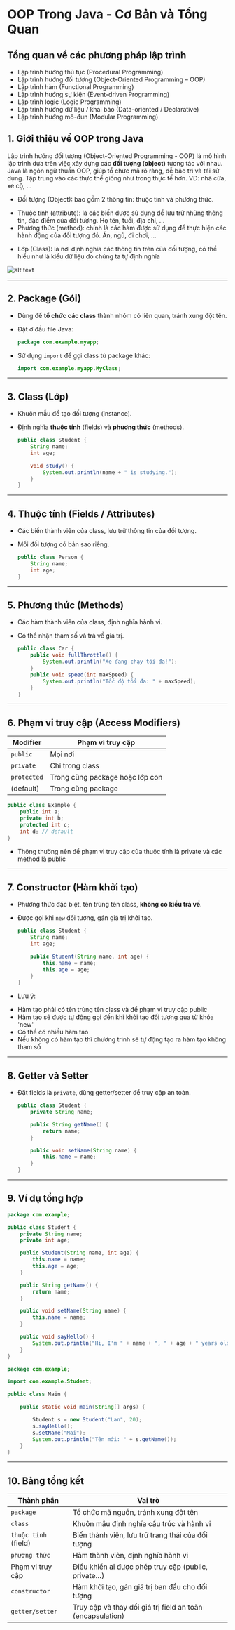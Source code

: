 # OOP Trong Java - Cơ Bản và Tổng Quan

## Tổng quan về các phương pháp lập trình 
- Lập trình hướng thủ tục (Procedural Programming)
- Lập trình hướng đối tượng (Object-Oriented Programming – OOP)
- Lập trình hàm (Functional Programming)
- Lập trình hướng sự kiện (Event-driven Programming)
- Lập trình logic (Logic Programming)
- Lập trình hướng dữ liệu / khai báo (Data-oriented / Declarative)
- Lập trình hướng mô-đun (Modular Programming)

## 1. Giới thiệu về OOP trong Java

Lập trình hướng đối tượng (Object-Oriented Programming - OOP) 
là mô hình lập trình dựa trên việc xây dựng các **đối tượng 
(object)** tương tác với nhau. Java là ngôn ngữ thuần OOP, 
giúp tổ chức mã rõ ràng, dễ bảo trì và tái sử dụng.
 Tập trung vào các thực thể giống như trong thực tế hơn. VD: nhà cửa, xe cộ, …


- Đối tượng (Object): bao gồm 2 thông tin: thuộc tính và phương thức.

* Thuộc tính (attribute): là các biến được sử dụng để lưu trữ những thông tin, đặc điểm của đối tượng. Họ tên, tuổi, địa chỉ, …
* Phương thức (method): chính là các hàm được sử dụng để thực hiện các hành động của đối tượng đó. Ăn, ngủ, đi chơi, …

- Lớp (Class): là nơi định nghĩa các thông tin trên của đối tượng, có thể hiểu như là kiểu dữ liệu do chúng ta tự định nghĩa

![alt text](https://4.bp.blogspot.com/-YDN3HuXGY1g/WUpxo02n6iI/AAAAAAAAAE0/-5hQn9VZVL4s9bYhyyobfcFZKWxxIIEzACLcBGAs/s1600/cars.jpg)

---

## 2. Package (Gói)

- Dùng để **tổ chức các class** thành nhóm có liên quan, tránh xung đột tên.
- Đặt ở đầu file Java:

  ```java
  package com.example.myapp;
  ```
- Sử dụng `import` để gọi class từ package khác:

  ```java
  import com.example.myapp.MyClass;
  ```

---

## 3. Class (Lớp)

- Khuôn mẫu để tạo đối tượng (instance).
- Định nghĩa **thuộc tính** (fields) và **phương thức** (methods).

  ```java
  public class Student {
      String name;
      int age;

      void study() {
          System.out.println(name + " is studying.");
      }
  }
  ```

---

## 4. Thuộc tính (Fields / Attributes)

- Các biến thành viên của class, lưu trữ thông tin của đối tượng.
- Mỗi đối tượng có bản sao riêng.

  ```java
  public class Person {
      String name;
      int age;
  }
  ```

---

## 5. Phương thức (Methods)

- Các hàm thành viên của class, định nghĩa hành vi.
- Có thể nhận tham số và trả về giá trị.

  ```java
  public class Car {
      public void fullThrottle() {
          System.out.println("Xe đang chạy tối đa!");
      }
      public void speed(int maxSpeed) {
          System.out.println("Tốc độ tối đa: " + maxSpeed);
      }
  }
  ```

---

## 6. Phạm vi truy cập (Access Modifiers)

| Modifier    | Phạm vi truy cập                |
| ----------- | ------------------------------- |
| `public`    | Mọi nơi                         |
| `private`   | Chỉ trong class                 |
| `protected` | Trong cùng package hoặc lớp con |
| (default)   | Trong cùng package              |

```java
public class Example {
    public int a;
    private int b;
    protected int c;
    int d; // default
}
```
- Thông thường nên để phạm vi truy cập của thuộc tính là private và các method là public 

---

## 7. Constructor (Hàm khởi tạo)

- Phương thức đặc biệt, tên trùng tên class, **không có kiểu trả về**.
- Được gọi khi `new` đối tượng, gán giá trị khởi tạo.

  ```java
  public class Student {
      String name;
      int age;

      public Student(String name, int age) {
          this.name = name;
          this.age = age;
      }
  }
  ```
- Lưu ý:

* Hàm tạo phải có tên trùng tên class và để phạm vi truy cập public
* Hàm tạo sẽ được tự động gọi đến khi khởi tạo đối tượng qua từ khóa 'new'
* Có thể có nhiều hàm tạo
* Nếu không có hàm tạo thì chương trình sẽ tự động tạo ra hàm tạo không tham số

---

## 8. Getter và Setter

- Đặt fields là `private`, dùng getter/setter để truy cập an toàn.

  ```java
  public class Student {
      private String name;

      public String getName() {
          return name;
      }

      public void setName(String name) {
          this.name = name;
      }
  }
  ```

---

## 9. Ví dụ tổng hợp

```java
package com.example;

public class Student {
    private String name;
    private int age;

    public Student(String name, int age) {
        this.name = name;
        this.age = age;
    }

    public String getName() {
        return name;
    }

    public void setName(String name) {
        this.name = name;
    }

    public void sayHello() {
        System.out.println("Hi, I'm " + name + ", " + age + " years old.");
    }
}
```

```java
package com.example;

import com.example.Student;

public class Main {

    public static void main(String[] args) {

        Student s = new Student("Lan", 20);
        s.sayHello();
        s.setName("Mai");
        System.out.println("Tên mới: " + s.getName());
    }
}
```

---

## 10. Bảng tổng kết

| Thành phần           | Vai trò                                                    |
| -------------------- | ---------------------------------------------------------- |
| `package`            | Tổ chức mã nguồn, tránh xung đột tên                       |
| `class`              | Khuôn mẫu định nghĩa cấu trúc và hành vi                   |
| `thuộc tính` (field) | Biến thành viên, lưu trữ trạng thái của đối tượng          |
| `phương thức`        | Hàm thành viên, định nghĩa hành vi                         |
| Phạm vi truy cập     | Điều khiển ai được phép truy cập (public, private…)        |
| `constructor`        | Hàm khởi tạo, gán giá trị ban đầu cho đối tượng            |
| `getter/setter`      | Truy cập và thay đổi giá trị field an toàn (encapsulation) |
